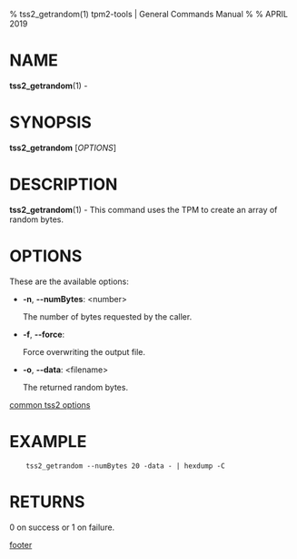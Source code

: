 % tss2_getrandom(1) tpm2-tools | General Commands Manual
%
% APRIL 2019

# NAME

**tss2_getrandom**(1) -
# SYNOPSIS

**tss2_getrandom** [*OPTIONS*]

# DESCRIPTION

**tss2_getrandom**(1) - This command uses the TPM to create an array of random bytes.

# OPTIONS

These are the available options:

  * **-n**, **\--numBytes**: \<number\>

    The number of bytes requested by the caller.

  * **-f**, **\--force**:

    Force overwriting the output file.

  * **-o**, **\--data**: \<filename\>

    The returned random bytes.

[common tss2 options](common/tss2-options.md)

# EXAMPLE
```
    tss2_getrandom --numBytes 20 -data - | hexdump -C
```

# RETURNS

0 on success or 1 on failure.

[footer](common/footer.md)
